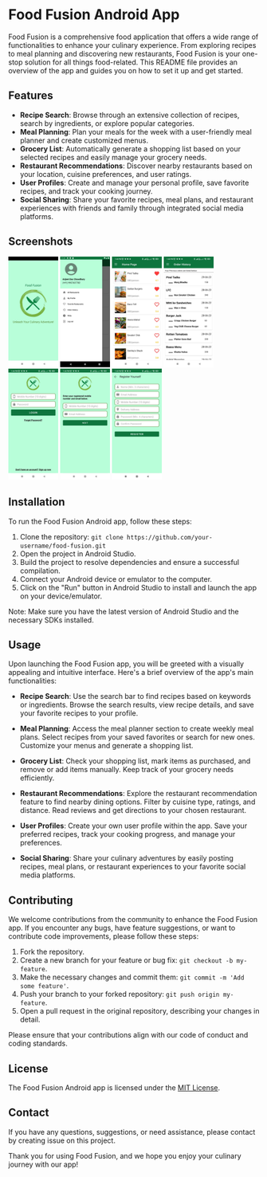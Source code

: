 # Food Fusion Android App

Food Fusion is a comprehensive food application that offers a wide range of functionalities to enhance your culinary experience. From exploring recipes to meal planning and discovering new restaurants, Food Fusion is your one-stop solution for all things food-related. This README file provides an overview of the app and guides you on how to set it up and get started.

## Features

- **Recipe Search**: Browse through an extensive collection of recipes, search by ingredients, or explore popular categories.
- **Meal Planning**: Plan your meals for the week with a user-friendly meal planner and create customized menus.
- **Grocery List**: Automatically generate a shopping list based on your selected recipes and easily manage your grocery needs.
- **Restaurant Recommendations**: Discover nearby restaurants based on your location, cuisine preferences, and user ratings.
- **User Profiles**: Create and manage your personal profile, save favorite recipes, and track your cooking journey.
- **Social Sharing**: Share your favorite recipes, meal plans, and restaurant experiences with friends and family through integrated social media platforms.

## Screenshots

<img src="SplashScreen.jpeg" alt="Splash Screen" width=100px>
<img src="Drawer.png" alt="Drawer" width=100px>
<img src="Homepage.jpeg" alt="HomePage" width=100px>
<img src="History.jpeg" alt="History" width=100px>
<img src="Login.jpeg" alt="Login" width=100px>
<img src="ForgetPassword.jpeg" alt="Forget Password" width=100px>
<img src="Register.jpeg" alt="Registeration" width=100px>

## Installation

To run the Food Fusion Android app, follow these steps:

1. Clone the repository: `git clone https://github.com/your-username/food-fusion.git`
2. Open the project in Android Studio.
3. Build the project to resolve dependencies and ensure a successful compilation.
4. Connect your Android device or emulator to the computer.
5. Click on the "Run" button in Android Studio to install and launch the app on your device/emulator.

Note: Make sure you have the latest version of Android Studio and the necessary SDKs installed.

## Usage

Upon launching the Food Fusion app, you will be greeted with a visually appealing and intuitive interface. Here's a brief overview of the app's main functionalities:

- **Recipe Search**: Use the search bar to find recipes based on keywords or ingredients. Browse the search results, view recipe details, and save your favorite recipes to your profile.

- **Meal Planning**: Access the meal planner section to create weekly meal plans. Select recipes from your saved favorites or search for new ones. Customize your menus and generate a shopping list.

- **Grocery List**: Check your shopping list, mark items as purchased, and remove or add items manually. Keep track of your grocery needs efficiently.

- **Restaurant Recommendations**: Explore the restaurant recommendation feature to find nearby dining options. Filter by cuisine type, ratings, and distance. Read reviews and get directions to your chosen restaurant.

- **User Profiles**: Create your own user profile within the app. Save your preferred recipes, track your cooking progress, and manage your preferences.

- **Social Sharing**: Share your culinary adventures by easily posting recipes, meal plans, or restaurant experiences to your favorite social media platforms.

## Contributing

We welcome contributions from the community to enhance the Food Fusion app. If you encounter any bugs, have feature suggestions, or want to contribute code improvements, please follow these steps:

1. Fork the repository.
2. Create a new branch for your feature or bug fix: `git checkout -b my-feature`.
3. Make the necessary changes and commit them: `git commit -m 'Add some feature'`.
4. Push your branch to your forked repository: `git push origin my-feature`.
5. Open a pull request in the original repository, describing your changes in detail.

Please ensure that your contributions align with our code of conduct and coding standards.

## License

The Food Fusion Android app is licensed under the [MIT License](LICENSE).

## Contact

If you have any questions, suggestions, or need assistance, please contact by creating issue on this project.

Thank you for using Food Fusion, and we hope you enjoy your culinary journey with our app!
